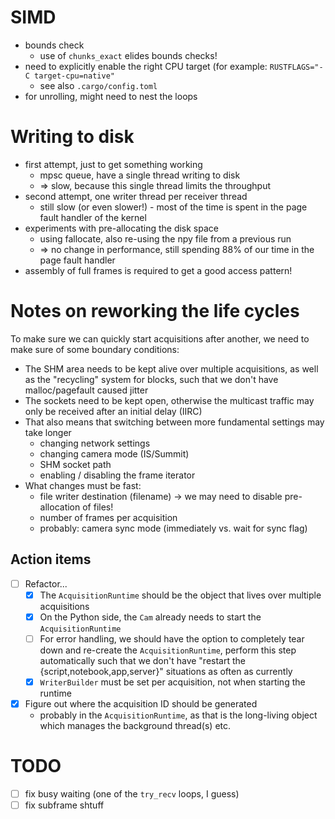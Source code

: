 # SIMD

- bounds check
    - use of `chunks_exact` elides bounds checks!
- need to explicitly enable the right CPU target (for example: `RUSTFLAGS="-C target-cpu=native"`
    - see also `.cargo/config.toml`
- for unrolling, might need to nest the loops

# Writing to disk

- first attempt, just to get something working
    - mpsc queue, have a single thread writing to disk
    - => slow, because this single thread limits the throughput
- second attempt, one writer thread per receiver thread
    - still slow (or even slower!) - most of the time is spent in the page
      fault handler of the kernel
- experiments with pre-allocating the disk space
    - using fallocate, also re-using the npy file from a previous run
    - => no change in performance, still spending 88% of our time in the page fault handler
- assembly of full frames is required to get a good access pattern!

# Notes on reworking the life cycles

To make sure we can quickly start acquisitions after another,
we need to make sure of some boundary conditions:

- The SHM area needs to be kept alive over multiple acquisitions, as well as
  the "recycling" system for blocks, such that we don't have malloc/pagefault
  caused jitter
- The sockets need to be kept open, otherwise the multicast traffic may only be
  received after an initial delay (IIRC)
- That also means that switching between more fundamental settings may take longer
    - changing network settings
    - changing camera mode (IS/Summit)
    - SHM socket path
    - enabling / disabling the frame iterator
- What changes must be fast:
    - file writer destination (filename) -> we may need to disable pre-allocation of files!
    - number of frames per acquisition
    - probably: camera sync mode (immediately vs. wait for sync flag)

## Action items
- [ ] Refactor...
    - [x] The `AcquisitionRuntime` should be the object that lives over multiple acquisitions
    - [x] On the Python side, the `Cam` already needs to start the `AcquisitionRuntime`
    - [ ] For error handling, we should have the option to completely tear down
      and re-create the `AcquisitionRuntime`, perform this step automatically such that
      we don't have "restart the {script,notebook,app,server}" situations as often as currently
    - [x] `WriterBuilder` must be set per acquisition, not when starting the runtime
- [x] Figure out where the acquisition ID should be generated
    - probably in the `AcquisitionRuntime`, as that is the long-living object
      which manages the background thread(s) etc.

# TODO
- [ ] fix busy waiting (one of the `try_recv` loops, I guess)
- [ ] fix subframe shtuff
